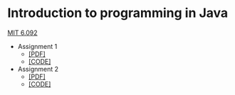 # Introduction to programming in Java

[MIT 6.092](https://ocw.mit.edu/courses/6-092-introduction-to-programming-in-java-january-iap-2010/)

- Assignment 1
    - [\[PDF\]](./assignments/assignment1.pdf)
    - [\[CODE\]](./src/com/mit/intro/assign1)
- Assignment 2
    - [\[PDF\]](./assignments/assignment2.pdf)
    - [\[CODE\]](./src/com/mit/intro/assign2)
